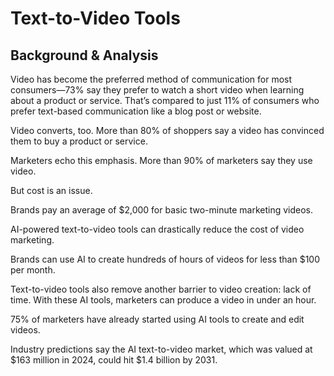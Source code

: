 # Text-to-Video Tools

## Background & Analysis
Video has become the preferred method of communication for most consumers—73% say they prefer to watch a short video when learning about a product or service. That’s compared to just 11% of consumers who prefer text-based communication like a blog post or website.

Video converts, too. More than 80% of shoppers say a video has convinced them to buy a product or service. 

Marketers echo this emphasis. More than 90% of marketers say they use video.

But cost is an issue. 

Brands pay an average of $2,000 for basic two-minute marketing videos. 

AI-powered text-to-video tools can drastically reduce the cost of video marketing.

Brands can use AI to create hundreds of hours of videos for less than $100 per month.

Text-to-video tools also remove another barrier to video creation: lack of time. With these AI tools, marketers can produce a video in under an hour.

75% of marketers have already started using AI tools to create and edit videos.

Industry predictions say the AI text-to-video market, which was valued at $163 million in 2024, could hit $1.4 billion by 2031.